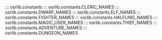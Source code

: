 ::: osrlib.constants
::: osrlib.constants.CLERIC_NAMES
::: osrlib.constants.DWARF_NAMES
::: osrlib.constants.ELF_NAMES
::: osrlib.constants.FIGHTER_NAMES
::: osrlib.constants.HALFLING_NAMES
::: osrlib.constants.MAGIC_USER_NAMES
::: osrlib.constants.THIEF_NAMES
::: osrlib.constants.ADVENTURE_NAMES
::: osrlib.constants.DUNGEON_NAMES
